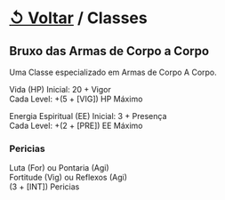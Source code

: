 # [↺ Voltar](../Classes.md) / Classes

## Bruxo das Armas de Corpo a Corpo

Uma Classe especializado em Armas de Corpo A Corpo.

Vida (HP) Inicial: 20 + Vigor  
Cada Level: +(5 + [VIG]) HP Máximo

Energia Espiritual (EE) Inicial: 3 + Presença  
Cada Level: +(2 + [PRE]) EE Máximo

### Pericias

Luta (For) ou Pontaria (Agi)  
Fortitude (Vig) ou Reflexos (Agi)  
(3 + [INT]) Pericias
